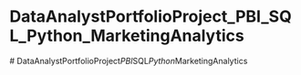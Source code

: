 # DataAnalystPortfolioProject_PBI_SQL_Python_MarketingAnalytics
#   D a t a A n a l y s t P o r t f o l i o P r o j e c t _ P B I _ S Q L _ P y t h o n _ M a r k e t i n g A n a l y t i c s  
 